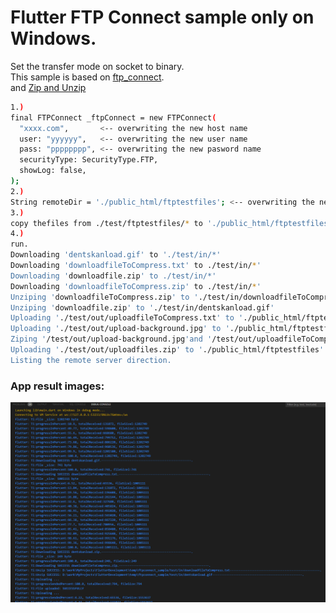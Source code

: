 # Flutter FTP Connect sample only on Windows.<br>
Set the transfer mode on socket to binary.<br>
This sample is based on  [ftp_connect](https://github.com/salim-lachdhaf/dartFTP).<br>
and  [Zip and Unzip](https://pub.dev/packages/archive)<br>

```bash
1.)
final FTPConnect _ftpConnect = new FTPConnect(
  "xxxx.com",       <-- overwriting the new host name
  user: "yyyyyy",   <-- overwriting the new user name
  pass: "pppppppp", <-- overwriting the new pasword name
  securityType: SecurityType.FTP,
  showLog: false,
);
2.)
String remoteDir = './public_html/ftptestfiles'; <-- overwriting the new remote diractory
3.)
copy thefiles from ./test/ftptestfiles/* to './public_html/ftptestfiles' with Ftp or other.
4.)
run.
Downloading 'dentskanload.gif' to './test/in/*'
Downloading 'downloadfileToCompress.txt' to ./test/in/*'
Downloading 'downloadfile.zip' to ./test/in/*'
Downloading 'downloadfileToCompress.zip' to ./test/in/*'
Unziping 'downloadfileToCompress.zip' to './test/in/downloadfileToCompress.txt'
Unziping 'downloadfile.zip' to './test/in/dentskanload.gif'
Uploading './test/out/uploadfileToCompress.txt' to './public_html/ftptestfiles'
Uploading './test/out/upload-background.jpg' to './public_html/ftptestfiles'
Ziping '/test/out/upload-background.jpg'and '/test/out/uploadfileToCompress.txt' to '/test/out/uploadfiles.zip'
Uploading './test/out/uploadfiles.zip' to './public_html/ftptestfiles'
Listing the remote server direction.
```
### App result images:<br>
<div align="center">

![Running](runnig.png)

</div><br>


